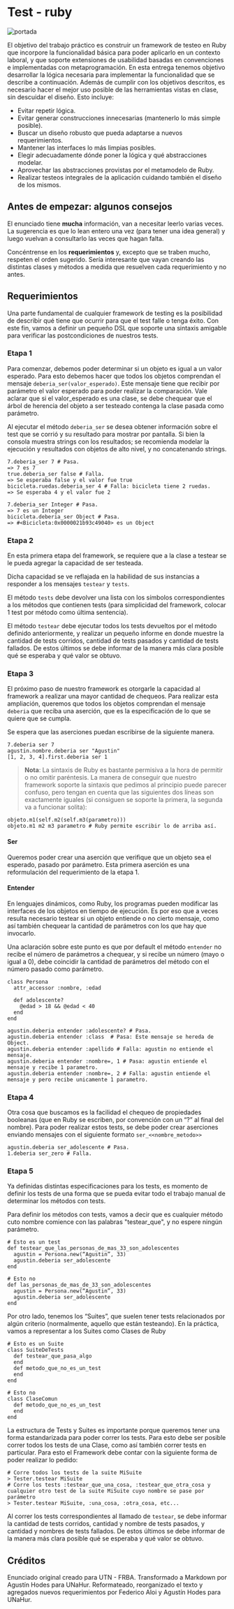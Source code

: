# Test - ruby

![portada](assets/tests.png)

El objetivo del trabajo práctico es construir un framework de testeo en Ruby que incorpore la funcionalidad básica para poder aplicarlo en un contexto laboral, y que soporte extensiones de usabilidad basadas en convenciones e implementadas con metaprogramación.
En esta entrega tenemos objetivo desarrollar la lógica necesaria para implementar la funcionalidad que se describe a continuación. Además de cumplir con los objetivos descritos, es necesario hacer el mejor uso posible de las herramientas vistas en clase, sin descuidar el diseño.
Esto incluye:
- Evitar repetir lógica.
- Evitar generar construcciones innecesarias (mantenerlo lo más simple posible).
- Buscar un diseño robusto que pueda adaptarse a nuevos requerimientos.
- Mantener las interfaces lo más limpias posibles.
- Elegir adecuadamente dónde poner la lógica y qué abstracciones modelar.
- Aprovechar las abstracciones provistas por el metamodelo de Ruby.
- Realizar testeos integrales de la aplicación cuidando también el diseño de los mismos.

## Antes de empezar: algunos consejos

El enunciado tiene **mucha** información, van a necesitar leerlo varias veces. La sugerencia es que lo lean entero una vez (para tener una idea general) y luego vuelvan a consultarlo las veces que hagan falta.

Concéntrense en los **requerimientos** y, excepto que se traben mucho, respeten el orden sugerido. Sería interesante que vayan creando las distintas clases y métodos a medida que resuelven cada requerimiento y no antes.

## Requerimientos

Una parte fundamental de cualquier framework de testing es la posibilidad de describir qué tiene que ocurrir para que el test falle o tenga éxito. Con este fin, vamos a definir un pequeño DSL que soporte una sintaxis amigable para verificar las postcondiciones de nuestros tests.

### Etapa 1

Para comenzar, debemos poder determinar si un objeto es igual a un valor esperado. Para esto debemos hacer que todos los objetos comprendan el mensaje `deberia_ser(valor_esperado)`. Este mensaje tiene que recibir por parámetro el valor esperado para poder realizar la comparación.
Vale aclarar que si el valor_esperado es una clase, se debe chequear que el árbol de herencia del objeto a ser testeado contenga la clase pasada como parámetro.

Al ejecutar el método `deberia_ser` se desea obtener información sobre el test que se corrió y su resultado para mostrar por pantalla. Si bien la consola muestra strings con los resultados; se recomienda modelar la ejecución y resultados con objetos de alto nivel, y no concatenando strings.

```
7.deberia_ser 7 # Pasa.
=> 7 es 7
true.deberia_ser false # Falla.
=> Se esperaba false y el valor fue true
bicicleta.ruedas.deberia_ser 4 # Falla: bicicleta tiene 2 ruedas.
=> Se esperaba 4 y el valor fue 2

7.deberia_ser Integer # Pasa.
=> 7 es un Integer
bicicleta.deberia_ser Object # Pasa.
=> #<Bicicleta:0x0000021b93c49040> es un Object
```

### Etapa 2

En esta primera etapa del framework, se requiere que a la clase a testear se le pueda agregar la capacidad de ser testeada.

Dicha capacidad se ve reflajada en la habilidad de sus instancias a responder a los mensajes `testear` y `tests`.

El método `tests` debe devolver una lista con los símbolos correspondientes a los métodos que contienen tests (para simplicidad del framework, colocar 1 test por método como última sentencia).

El método `testear` debe ejecutar todos los tests devueltos por el método definido anteriormente, y realizar un pequeño informe en donde muestre la cantidad de tests corridos, cantidad de tests pasados y cantidad de tests fallados. De estos últimos se debe informar de la manera más clara posible qué se esperaba y qué valor se obtuvo.

### Etapa 3

El próximo paso de nuestro framework es otorgarle la capacidad al framework a realizar una mayor cantidad de chequeos. Para realizar esta ampliación, queremos que todos los objetos comprendan el mensaje `deberia` que reciba una aserción, que es la especificación de lo que se quiere que se cumpla.

Se espera que las aserciones puedan escribirse de la siguiente manera.

```
7.deberia ser 7
agustin.nombre.deberia ser "Agustin"
[1, 2, 3, 4].first.deberia ser 1
```

> **Nota**: La sintaxis de Ruby es bastante permisiva a la hora de permitir o no omitir paréntesis. La manera de conseguir que nuestro framework soporte la sintaxis que pedimos al principio puede parecer confuso, pero tengan en cuenta que las siguientes dos líneas son exactamente iguales (si consiguen se soporte la primera, la segunda va a funcionar solita):

```
objeto.m1(self.m2(self.m3(parametro)))
objeto.m1 m2 m3 parametro # Ruby permite escribir lo de arriba así.
```

#### Ser

Queremos poder crear una aserción que verifique que un objeto sea el esperado, pasado por parámetro. Esta primera aserción es una reformulación del requerimiento de la etapa 1.

#### Entender

En lenguajes dinámicos, como Ruby, los programas pueden modificar las interfaces de los objetos en tiempo de ejecución. Es por eso que a veces resulta necesario testear si un objeto entiende o no cierto mensaje, como así también chequear la cantidad de parámetros con los que hay que invocarlo.

Una aclaración sobre este punto es que por default el método `entender` no recibe el número de parámetros a chequear, y si recibe un número (mayo o igual a 0), debe coincidir la cantidad de parámetros del método con el número pasado como parámetro.

```
class Persona
  attr_accessor :nombre, :edad

  def adolescente?
    @edad > 18 && @edad < 40
  end
end

agustin.deberia entender :adolescente? # Pasa.
agustin.deberia entender :class  # Pasa: Este mensaje se hereda de Object.
agustin.deberia entender :apellido # Falla: agustin no entiende el mensaje.
agustin.deberia entender :nombre=, 1 # Pasa: agustin entiende el mensaje y recibe 1 parametro.
agustin.deberia entender :nombre=, 2 # Falla: agustin entiende el mensaje y pero recibe unicamente 1 parametro.
```

### Etapa 4

Otra cosa que buscamos es la facilidad el chequeo de propiedades booleanas (que en Ruby se escriben, por convención con un “?” al final del nombre). Para poder realizar estos tests, se debe poder crear aserciones enviando mensajes con el siguiente formato `ser_<<nombre_metodo>>`

```
agustin.deberia ser_adolescente # Pasa.
1.deberia ser_zero # Falla.
```

### Etapa 5

Ya definidas distintas especificaciones para los tests, es momento de definir los tests de una forma que se pueda evitar todo el trabajo manual de determinar los métodos con tests.

Para definir los métodos con tests, vamos a decir que es cualquier método cuto nombre comience con las palabras "testear_que", y no espere ningún parámetro.

```
# Esto es un test
def testear_que_las_personas_de_mas_33_son_adolescentes
  agustin = Persona.new(“Agustin”, 33)
  agustin.deberia ser_adolescente
end

# Esto no
def las_personas_de_mas_de_33_son_adolescentes
  agustin = Persona.new(“Agustin”, 33)
  agustin.deberia ser_adolescente
end
```

Por otro lado, tenemos los “Suites”, que suelen tener tests relacionados por algún criterio (normalmente, aquello que están testeando). En la práctica, vamos a representar a los Suites como Clases de Ruby

```
# Esto es un Suite
class SuiteDeTests
  def testear_que_pasa_algo
  end
  def metodo_que_no_es_un_test
  end
end

# Esto no
class ClaseComun
  def metodo_que_no_es_un_test
  end
end
```

La estructura de Tests y Suites es importante porque queremos tener una forma estandarizada para poder correr los tests. Para esto debe ser posible correr todos los tests de una Clase, como así también correr tests en particular. Para esto el Framework debe contar con la siguiente forma de poder realizar lo pedido:

```
# Corre todos los tests de la suite MiSuite
> Tester.testear MiSuite
# Corre los tests :testear_que_una_cosa, :testear_que_otra_cosa y cualquier otro test de la suite MiSuite cuyo nombre se pase por parámetro
> Tester.testear MiSuite, :una_cosa, :otra_cosa, etc...
```

Al correr los tests correspondientes al llamado de `testear`, se debe informar la cantidad de tests corridos, cantidad y nombre de tests pasados, y cantidad y nombres de tests fallados. De estos últimos se debe informar de la manera más clara posible qué se esperaba y qué valor se obtuvo.

## Créditos

Enunciado original creado para UTN - FRBA. Transformado a Markdown por Agustín Hodes para UNaHur. Reformateado, reorganizado el texto y agregados nuevos requerimientos por Federico Aloi y Agustín Hodes para UNaHur.
